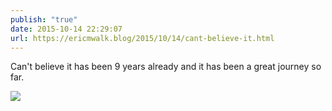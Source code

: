 ```yaml
---
publish: "true"
date: 2015-10-14 22:29:07
url: https://ericmwalk.blog/2015/10/14/cant-believe-it.html
---
```


Can't believe it has been 9 years already and it has been a great journey so far.

![](https://ericmwalk.blog/uploads/2022/a2e3316b74.jpg)
